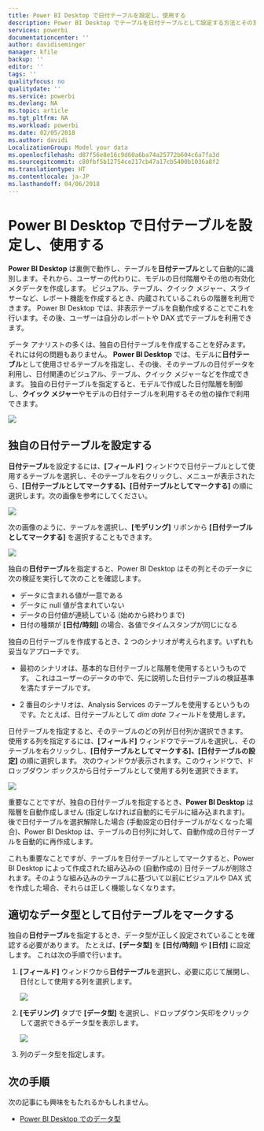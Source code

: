 ```yaml
---
title: Power BI Desktop で日付テーブルを設定し、使用する
description: Power BI Desktop でテーブルを日付テーブルとして設定する方法とその意味について説明します。
services: powerbi
documentationcenter: ''
author: davidiseminger
manager: kfile
backup: ''
editor: ''
tags: ''
qualityfocus: no
qualitydate: ''
ms.service: powerbi
ms.devlang: NA
ms.topic: article
ms.tgt_pltfrm: NA
ms.workload: powerbi
ms.date: 02/05/2018
ms.author: davidi
LocalizationGroup: Model your data
ms.openlocfilehash: d87f56e8e16c9d60a6ba74a25772b604c6a7fa3d
ms.sourcegitcommit: c80fbf5b12754ce217cb47a17cb5400b1036a8f2
ms.translationtype: HT
ms.contentlocale: ja-JP
ms.lasthandoff: 04/06/2018
---
```

# <a name="set-and-use-date-tables-in-power-bi-desktop"></a>Power BI Desktop で日付テーブルを設定し、使用する

**Power BI Desktop** は裏側で動作し、テーブルを**日付テーブル**として自動的に識別します。それから、ユーザーの代わりに、モデルの日付階層やその他の有効化メタデータを作成します。 ビジュアル、テーブル、クイック メジャー、スライサーなど、レポート機能を作成するとき、内蔵されているこれらの階層を利用できます。 Power BI Desktop では、非表示テーブルを自動作成することでこれを行います。その後、ユーザーは自分のレポートや DAX 式でテーブルを利用できます。

データ アナリストの多くは、独自の日付テーブルを作成することを好みます。それには何の問題もありません。 **Power BI Desktop** では、モデルに**日付テーブル**として使用させるテーブルを指定し、その後、そのテーブルの日付データを利用し、日付関連のビジュアル、テーブル、クイック メジャーなどを作成できます。 独自の日付テーブルを指定すると、モデルで作成した日付階層を制御し、**クイック メジャー**やモデルの日付テーブルを利用するその他の操作で利用できます。 

![](media/desktop-date-tables/date-tables_01.png)

## <a name="setting-your-own-date-table"></a>独自の日付テーブルを設定する

**日付テーブル**を設定するには、**[フィールド]** ウィンドウで日付テーブルとして使用するテーブルを選択し、そのテーブルを右クリックし、メニューが表示されたら、**[日付テーブルとしてマークする]、[日付テーブルとしてマークする]** の順に選択します。次の画像を参考にしてください。

![](media/desktop-date-tables/date-tables_02.png)

次の画像のように、テーブルを選択し、**[モデリング]** リボンから **[日付テーブルとしてマークする]** を選択することもできます。

![](media/desktop-date-tables/date-tables_02b.png)

独自の**日付テーブル**を指定すると、Power BI Desktop はその列とそのデータに次の検証を実行して次のことを確認します。

* データに含まれる値が一意である
* データに null 値が含まれていない
* データの日付値が連続している (始めから終わりまで)
* 日付の種類が **[日付/時刻]** の場合、各値でタイムスタンプが同じになる

独自の日付テーブルを作成するとき、2 つのシナリオが考えられます。いずれも妥当なアプローチです。

* 最初のシナリオは、基本的な日付テーブルと階層を使用するというものです。 これはユーザーのデータの中で、先に説明した日付テーブルの検証基準を満たすテーブルです。 

* 2 番目のシナリオは、Analysis Services のテーブルを使用するというものです。たとえば、日付テーブルとして *dim date* フィールドを使用します。 

日付テーブルを指定すると、そのテーブルのどの列が日付列か選択できます。 使用する列を指定するには、**[フィールド]** ウィンドウでテーブルを選択し、そのテーブルを右クリックし、**[日付テーブルとしてマークする]、[日付テーブルの設定]** の順に選択します。 次のウィンドウが表示されます。このウィンドウで、ドロップダウン ボックスから日付テーブルとして使用する列を選択できます。

![](media/desktop-date-tables/date-tables_03.png)

重要なことですが、独自の日付テーブルを指定するとき、**Power BI Desktop** は階層を自動作成しません (指定しなければ自動的にモデルに組み込まれます)。 後で日付テーブルを選択解除した場合 (手動設定の日付テーブルがなくなった場合)、Power BI Desktop は、テーブルの日付列に対して、自動作成の日付テーブルを自動的に再作成します。

これも重要なことですが、テーブルを日付テーブルとしてマークすると、Power BI Desktop によって作成された組み込みの (自動作成の) 日付テーブルが削除されます。そのような組み込みのテーブルに基づいて以前にビジュアルや DAX 式を作成した場合、それらは正しく機能しなくなります。 

## <a name="marking-your-date-table-as-the-appropriate-data-type"></a>適切なデータ型として日付テーブルをマークする

独自の**日付テーブル**を指定するとき、データ型が正しく設定されていることを確認する必要があります。 たとえば、**[データ型]** を **[日付/時刻]** や **[日付]** に設定します。 これは次の手順で行います。

1. **[フィールド]** ウィンドウから**日付テーブル**を選択し、必要に応じて展開し、日付として使用する列を選択します。
   
    ![](media/desktop-date-tables/date-tables_04.png) 

2. **[モデリング]** タブで **[データ型]** を選択し、ドロップダウン矢印をクリックして選択できるデータ型を表示します。

    ![](media/desktop-date-tables/date-tables_05.png)

3. 列のデータ型を指定します。 


## <a name="next-steps"></a>次の手順

次の記事にも興味をもたれるかもしれません。

* [Power BI Desktop でのデータ型](desktop-data-types.md)

 